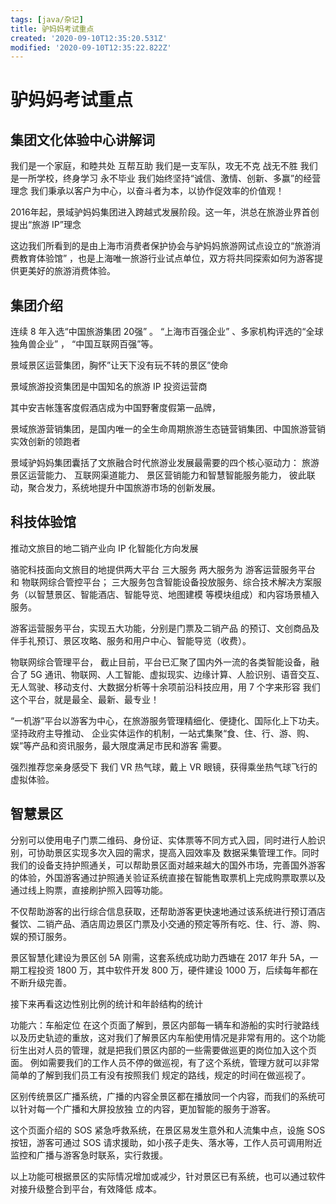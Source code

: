 ```yaml
---
tags: [java/杂记]
title: 驴妈妈考试重点
created: '2020-09-10T12:35:20.531Z'
modified: '2020-09-10T12:35:22.822Z'
---
```


# 驴妈妈考试重点

## 集团文化体验中心讲解词
我们是一个家庭，和睦共处 互帮互助
我们是一支军队，攻无不克 战无不胜
我们是一所学校，终身学习 永不毕业
我们始终坚持“诚信、激情、创新、多赢”的经营理念
我们秉承以客户为中心，以奋斗者为本，以协作促效率的价值观！

2016年起，景域驴妈妈集团进入跨越式发展阶段。这一年，洪总在旅游业界首创提出“旅游 IP”理念

这边我们所看到的是由上海市消费者保护协会与驴妈妈旅游网试点设立的“旅游消费教育体验馆” ，也是上海唯一旅游行业试点单位，双方将共同探索如何为游客提供更美好的旅游消费体验。

## 集团介绍
连续 8 年入选“中国旅游集团 20强” 。 “上海市百强企业” 、多家机构评选的“全球独角兽企业” ， “中国互联网百强”等。

景域景区运营集团，胸怀”让天下没有玩不转的景区”使命

景域旅游投资集团是中国知名的旅游 IP 投资运营商

其中安吉帐篷客度假酒店成为中国野奢度假第一品牌，

景域旅游营销集团，是国内唯一的全生命周期旅游生态链营销集团、中国旅游营销实效创新的领跑者

景域驴妈妈集团囊括了文旅融合时代旅游业发展最需要的四个核心驱动力： 旅游景区运营能力、 互联网渠道能力、 景区营销能力和智慧智能服务能力， 彼此联动，聚合发力，系统地提升中国旅游市场的创新发展。
## 科技体验馆
推动文旅目的地二销产业向 IP 化智能化方向发展

骆驼科技面向文旅目的地提供两大平台 三大服务
两大服务为 游客运营服务平台 和 物联网综合管控平台；
三大服务包含智能设备投放服务、综合技术解决方案服务（以智慧景区、智能酒店、智能导览、地图建模
等模块组成）和内容场景植入服务。

游客运营服务平台，实现五大功能，分别是门票及二销产品
的预订、文创商品及伴手礼预订、景区攻略、服务和用户中心、智能导览（收费）。

物联网综合管理平台，
截止目前，平台已汇聚了国内外一流的各类智能设备，融合了 5G 通讯、物联网、人工智能、虚拟现实、边缘计算、人脸识别、语音交互、无人驾驶、移动支付、大数据分析等十余项前沿科技应用，用 7 个字来形容
我们这个平台，就是最全、最新、最专业！

“一机游”平台以游客为中心，在旅游服务管理精细化、便捷化、国际化上下功夫。坚持政府主导推动、
企业实体运作的机制，一站式集聚“食、住、行、游、购、娱”等产品和资讯服务，最大限度满足市民和游客
需要。

强烈推荐您亲身感受下
我们 VR 热气球，戴上 VR 眼镜，获得乘坐热气球飞行的虚拟体验。

## 智慧景区
分别可以使用电子门票二维码、身份证、实体票等不同方式入园，同时进行人脸识别，可协助景区实现多次入园的需求，提高入园效率及
数据采集管理工作。同时我们的设备支持护照通关，可以帮助景区面对越来越大的国外市场，完善国外游客的体验，外国游客通过护照通关验证系统直接在智能售取票机上完成购票取票以及通过线上购票，直接刷护照入园等功能。

不仅帮助游客的出行综合信息获取，还帮助游客更快速地通过该系统进行预订酒店餐饮、二销产品、酒店周边景区门票及小交通的预定等所有吃、住、行、游、购、娱的预订服务。

景区智慧化建设为景区创 5A 刚需，这套系统成功助力西塘在 2017 年升 5A，一期工程投资 1800 万，其中软件开发 800 万，硬件建设 1000 万，后续每年都在不断升级完善。

接下来再看这边性别比例的统计和年龄结构的统计

功能六：车船定位
在这个页面了解到，景区内部每一辆车和游船的实时行驶路线以及历史轨迹的重放，这对我们了解景区内车船使用情况是非常有用的。这个功能衍生出对人员的管理，就是把我们景区内部的一些需要做巡更的岗位加入这个页面。
例如需要我们的工作人员不停的做巡视，有了这个系统，管理方就可以非常简单的了解到我们员工有没有按照我们
规定的路线，规定的时间在做巡视了。

区别传统景区广播系统，广播的内容全景区都在播放同一个内容，而我们的系统可以针对每一个广播和大屏投放独
立的内容，更加智能的服务于游客。

这个页面介绍的 SOS 紧急呼救系统，在景区易发生意外和人流集中点，设施 SOS 按钮，游客可通过 SOS 请求援助，如小孩子走失、落水等，工作人员可调用附近监控和广播与游客急时联系，实行救援。

以上功能可根据景区的实际情况增加或减少，针对景区已有系统，也可以通过软件对接升级整合到平台，有效降低
成本。
